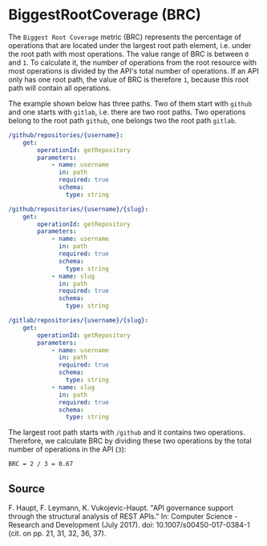 # BiggestRootCoverage (BRC)
The `Biggest Root Coverage` metric (BRC) represents the percentage of operations that are located under the largest root path element, i.e. under the root path with most operations. The value range of BRC is between `0` and `1`. To calculate it, the number of operations from the root resource with most operations is divided by the API's total number of operations. If an API only has one root path, the value of BRC is therefore `1`, because this root path will contain all operations.

The example shown below has three paths. Two of them start with `github` and one starts with `gitlab`, i.e. there are two root paths. Two operations belong to the root path `github`, one belongs two the root path `gitlab`.

```yaml
/github/repositories/{username}:
    get:
        operationId: getRepository
        parameters:
            - name: username
              in: path
              required: true
              schema:
                type: string

/github/repositories/{username}/{slug}:
    get:
        operationId: getRepository
        parameters:
            - name: username
              in: path
              required: true
              schema:
                type: string
            - name: slug
              in: path
              required: true
              schema:
                type: string

/gitlab/repositories/{username}/{slug}:
    get:
        operationId: getRepository
        parameters:
            - name: username
              in: path
              required: true
              schema:
                type: string
            - name: slug
              in: path
              required: true
              schema:
                type: string
```

The largest root path starts with `/github` and it contains two operations. Therefore, we calculate BRC by dividing these two operations by the total number of operations in the API (`3`):

`BRC = 2 / 3 = 0.67`

## Source

F. Haupt, F. Leymann, K. Vukojevic-Haupt. "API governance support through the structural analysis of REST APIs." In: Computer Science - Research and Development (July 2017). doi: 10.1007/s00450-017-0384-1 (cit. on pp. 21, 31, 32, 36, 37).
